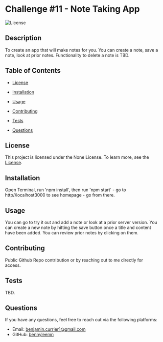 # Challenge #11 - Note Taking App

![License](https://img.shields.io/badge/license-None-green.svg)

## Description

To create an app that will make notes for you. You can create a note, save a note, look at prior notes. Functionality to delete a note is TBD.

## Table of Contents

- [License](#license)
  
- [Installation](#installation)
- [Usage](#usage)
- [Contributing](#contributing)
- [Tests](#tests)
- [Questions](#questions)

## License

This project is licensed under the None License. To learn more, see the [License](https://opensource.org/licenses/None).

## Installation

Open Terminal, run 'npm install', then run 'npm start' - go to http//localhost3000 to see homepage - go from there.

## Usage

You can go to try it out and add a note or look at a prior server version. You can create a new note by hitting the save button once a title and content have been added. You can review prior notes by clicking on them.

## Contributing

Public Github Repo contribution or by reaching out to me directly for access.

## Tests

TBD.

## Questions

If you have any questions, feel free to reach out via the following platforms:

- Email: benjamin.currier1@gmail.com
- GitHub: [bennyleemn](https://github.com/bennyleemn)